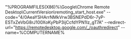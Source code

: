 "%PROGRAMFILES(X86)%\Google\Chrome Remote Desktop\CurrentVersion\remoting_start_host.exe" --code="4/0AeaYSHArrNMkVrw3BSNEPdD6r-7yP-ESTxZeVbG8rJ100XoKyPbP3ijCcfdYPN1Iz_gT7A" --redirect-url="https://remotedesktop.google.com/_/oauthredirect" --name=%COMPUTERNAME%

